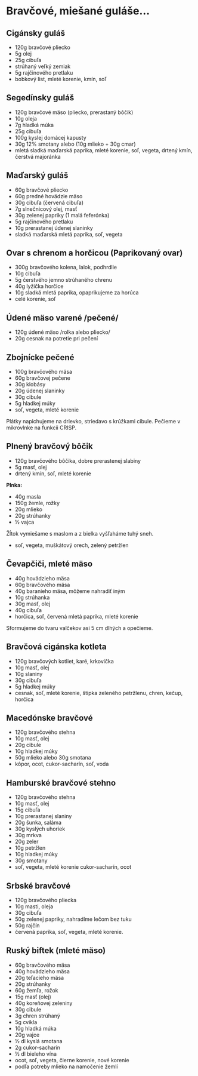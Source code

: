 # Bravčové, miešané guláše…

## Cigánsky guláš

* 120g bravčové pliecko
* 5g olej
* 25g cibuľa
* strúhaný veľký zemiak
* 5g rajčinového pretlaku
* bobkový list, mleté korenie, kmín, soľ

## Segedínsky guláš

* 120g bravčové mäso (pliecko, prerastaný bôčik)
* 10g oleja
* 7g hladká múka
* 25g cibuľa
* 100g kyslej domácej kapusty
* 30g 12% smotany alebo (10g mlieko + 30g cmar)
* mletá sladká maďarská paprika, mleté korenie, soľ, vegeta, drtený kmín, čerstvá majoránka

## Maďarský guláš

* 60g bravčové pliecko
* 60g predné hovädzie mäso
* 30g cibuľa (červená cibuľa)
* 7g slnečnicový olej, masť
* 30g zelenej papriky (1 malá feferónka)
* 5g rajčinového pretlaku
* 10g prerastanej údenej slaninky
* sladká maďarská mletá paprika, soľ, vegeta

## Ovar s chrenom a horčicou (Paprikovaný ovar)

* 300g bravčového kolena, lalok, podhrdlie
* 10g cibuľa
* 5g čerstvého jemno strúhaného chrenu
* 40g lyžička horčice
* 10g sladká mletá paprika, opaprikujeme za horúca
* celé korenie, soľ

## Údené mäso varené /pečené/

* 120g údené mäso /rolka alebo pliecko/
* 20g cesnak na potretie pri pečení

## Zbojnícke pečené

* 100g bravčového mäsa
* 60g bravčovej pečene
* 30g klobásy
* 20g údenej slaninky
* 30g cibule
* 5g hladkej múky
* soľ, vegeta, mleté korenie

Plátky napichujeme na drievko, striedavo s krúžkami cibule. Pečieme v mikrovlnke na funkcii CRISP.

## Plnený bravčový bôčik

* 120g bravčového bôčika, dobre prerastenej slabiny
* 5g masť, olej
* drtený kmín, soľ, mleté korenie

**Plnka:**

* 40g masla
* 150g žemle, rožky
* 20g mlieko
* 20g strúhanky
* ½ vajca

Žĺtok vymiešame s maslom a z bielka vyšľaháme tuhý sneh.
* soľ, vegeta, muškátový orech, zelený petržlen

## Čevapčiči, mleté mäso

* 40g hovädzieho mäsa
* 60g bravčového mäsa
* 40g baranieho mäsa, môžeme nahradiť iným
* 10g strúhanka
* 30g masť, olej
* 40g cibuľa
* horčica, soľ, červená mletá paprika, mleté korenie

Sformujeme do tvaru valčekov asi 5 cm dlhých a opečieme.

## Bravčová cigánska kotleta

* 120g bravčových kotliet, karé, krkovička
* 10g masť, olej
* 10g slaniny
* 30g cibuľa
* 5g hladkej múky
* cesnak, soľ, mleté korenie, štipka zeleného petržlenu, chren, kečup, horčica

## Macedónske bravčové

* 120g bravčového stehna
* 10g masť, olej
* 20g cibule
* 10g hladkej múky
* 50g mlieko alebo 30g smotana
* kôpor, ocot, cukor-sacharín, soľ, voda

## Hamburské bravčové stehno

* 120g bravčového stehna
* 10g masť, olej
* 15g cibuľa
* 10g prerastanej slaniny
* 20g šunka, saláma
* 30g kyslých uhoriek
* 30g mrkva
* 20g zeler
* 10g petržlen
* 10g hladkej múky
* 30g smotany
* soľ, vegeta, mleté korenie cukor-sacharín, ocot

## Srbské bravčové

* 120g bravčového pliecka
* 10g masti, oleja
* 30g cibuľa
* 50g zelenej papriky, nahradíme lečom bez tuku
* 50g rajčín
* červená paprika, soľ, vegeta, mleté korenie.

## Ruský biftek (mleté mäso)

* 60g bravčového mäsa
* 40g hovädzieho mäsa
* 20g teľacieho mäsa
* 20g strúhanky
* 60g žemľa, rožok
* 15g masť (olej)
* 40g koreňovej zeleniny
* 30g cibule
* 3g chren strúhaný
* 5g cvikla
* 10g hladká múka
* 20g vajce
* ½ dl kyslá smotana
* 2g cukor-sacharín
* ½ dl bieleho vína
* ocot, soľ, vegeta, čierne korenie, nové korenie
* podľa potreby mlieko na namočenie žemlí
